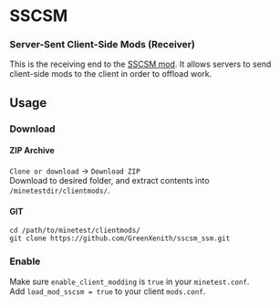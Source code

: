 # SSCSM
### Server-Sent Client-Side Mods (Receiver)

This is the receiving end to the [SSCSM mod](https://github.com/GreenXenith/sscsm_ssm). It allows servers to send client-side mods to the client in order to offload work.  

## Usage

### Download
#### ZIP Archive
`Clone or download` -> `Download ZIP`  
Download to desired folder, and extract contents into `/minetestdir/clientmods/`.  

#### GIT
```
cd /path/to/minetest/clientmods/
git clone https://github.com/GreenXenith/sscsm_ssm.git
```

### Enable
Make sure `enable_client_modding` is `true` in your `minetest.conf`.  
Add `load_mod_sscsm = true` to your client `mods.conf`.
